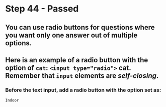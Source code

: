 # Step 44 - Passed
## You can use radio buttons for questions where you want only one answer out of multiple options.

## Here is an example of a radio button with the option of `cat`: `<input type="radio">` cat. Remember that `input` elements are <i>self-closing</i>.

### Before the text input, add a radio button with the option set as:

`Indoor`